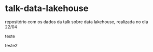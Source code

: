 # talk-data-lakehouse
repositório com os dados da talk sobre data lakehouse, realizada no dia 22/04


teste



teste2